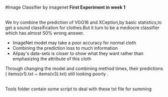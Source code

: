 #Image Classifier by imagenet
**First  Experiment in week 1**

<br>
We try combine the prediction of VGG16 and 
XCeption,by basic statistics,to
get a sound classification for clothes.But it
turn to be a mediocre classifier which has almost
50% wrong answer.

<br>

* ImageNet model may take a poor accuracy for normal cloth
* Combining the prediction loss to much information
* Alipay's data-sets is closer to show what they want rather
than emphasizing the attribute of this cloth

Through changing the model and combining method times,
their predictions ( items(v1).txt ~ items(v3).txt) still 
looking poorly .

<br>
Tools folder contain some script to deal with these
txt file for summing

